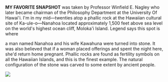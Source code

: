 <strong>MY FAVORITE SNAPSHOT</strong> was taken by Professor Winfield E. Nagley
who later became chairman of the Philosophy Department at the
University Of Hawai'i. I'm in my mid—twenties atop a phallic
rock at the Hawaiian cultural site of Ka-ule-o—Nanahoa located
approximately 1,500 feet above sea level on the world's highest
ocean cliff, Moloka'i Island. Legend says this spot is where

a man named Nanahoa and his wife Kawahuna were turned into stone.
It was also believed that if a woman placed offerings and spent
the night here, she'd return home pregnant. Phallic rocks are
found as fertility symbols on all the Hawaiian Islands, and this
is the finest example. The natural configuration of the stone
was carved to some extent by ancient people.

![](/my-favorite-snapshot.png)